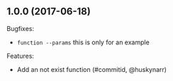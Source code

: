 ## 1.0.0 (2017-06-18)

Bugfixes:

  - `function --params` this is only for an example

Features:

  - Add an not exist function (#commitid, @huskynarr)
